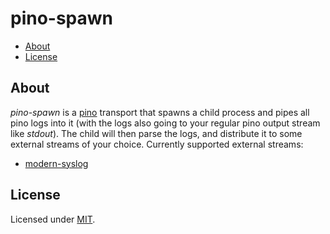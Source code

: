 # pino-spawn

* [About](#about)
* [License](#license)


## About

*pino-spawn* is a [pino](pino) transport that spawns a child process and pipes
all pino logs into it (with the logs also going to your regular pino output
stream like *stdout*). The child will then parse the logs, and distribute it to
some external streams of your choice. Currently supported external streams:

* [modern-syslog](https://github.com/strongloop/modern-syslog)


## License

Licensed under [MIT](./LICENSE).
